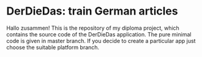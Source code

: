 # DerDieDas: train German articles

Hallo zusammen! 
This is the repository of my diploma project, which contains the source code of the DerDieDas application. The pure minimal code is given in master branch. If you decide to create a particular app just choose the suitable platform branch.  
